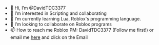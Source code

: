- 👋 Hi, I’m @DavidTDC3377
- 👀 I’m interested in Scripting and collaborating
- 🌱 I’m currently learning Lua, Roblox's programming language.
- 💞️ I’m looking to collaborate on Roblox programs
- 📫 How to reach me Roblox PM: DavidTDC3377 (Follow me first!) or email me [here](https://github.com/DavidTheRobloxDev) and click on the Email


<!---
DavidTDC3377/DavidTDC3377 is a ✨ special ✨ repository because its `README.md` (this file) appears on your GitHub profile.
You can click the Preview link to take a look at your changes.
--->
